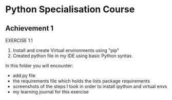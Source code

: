 # Python Specialisation Course

## Achievement 1

EXERCISE 1.1
1. Install and create Virtual environments using "pip"
2. Created python file in my IDE using basic Python syntax.

In this folder you will encounter:
- add.py file
- the requirements file which holds the lists package requirements
- screenshots of the steps I took in order to install ipython and virtual envs
- my learning journal for this exercise